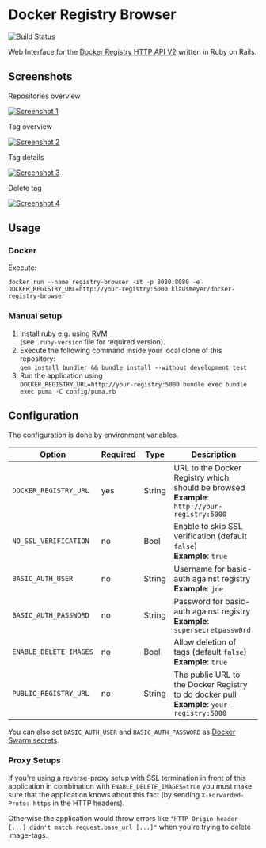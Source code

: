 # Docker Registry Browser

[![Build Status](https://travis-ci.org/klausmeyer/docker-registry-browser.svg?branch=master)](https://travis-ci.org/klausmeyer/docker-registry-browser)

Web Interface for the [Docker Registry HTTP API V2](https://docs.docker.com/registry/spec/api/) written in Ruby on Rails.

## Screenshots

Repositories overview

[![Screenshot 1](https://github.com/klausmeyer/docker-registry-browser/raw/master/docs/screenshot1_thumb.png "Screenshot 1")](https://github.com/klausmeyer/docker-registry-browser/raw/master/docs/screenshot1.png)

Tag overview

[![Screenshot 2](https://github.com/klausmeyer/docker-registry-browser/raw/master/docs/screenshot2_thumb.png "Screenshot 2")](https://github.com/klausmeyer/docker-registry-browser/raw/master/docs/screenshot2.png)

Tag details

[![Screenshot 3](https://github.com/klausmeyer/docker-registry-browser/raw/master/docs/screenshot3_thumb.png "Screenshot 3")](https://github.com/klausmeyer/docker-registry-browser/raw/master/docs/screenshot3.png)

Delete tag

[![Screenshot 4](https://github.com/klausmeyer/docker-registry-browser/raw/master/docs/screenshot4_thumb.png "Screenshot 4")](https://github.com/klausmeyer/docker-registry-browser/raw/master/docs/screenshot4.png)

## Usage

### Docker

Execute:

```
docker run --name registry-browser -it -p 8080:8080 -e DOCKER_REGISTRY_URL=http://your-registry:5000 klausmeyer/docker-registry-browser
```

### Manual setup

1. Install ruby e.g. using [RVM](http://rvm.io)<br>(see `.ruby-version` file for required version).
2. Execute the following command inside your local clone of this repository:<br>`gem install bundler && bundle install --without development test`
3. Run the application using<br>`DOCKER_REGISTRY_URL=http://your-registry:5000 bundle exec bundle exec puma -C config/puma.rb`

## Configuration

The configuration is done by environment variables.

| Option                 | Required | Type   | Description                                                                                    |
| ---------------------- | -------- | ------ | ---------------------------------------------------------------------------------------------- |
| `DOCKER_REGISTRY_URL`  | yes      | String | URL to the Docker Registry which should be browsed<br>**Example**: `http://your-registry:5000` |
| `NO_SSL_VERIFICATION`  | no       | Bool   | Enable to skip SSL verification (default `false`)<br>**Example**: `true`                       |
| `BASIC_AUTH_USER`      | no       | String | Username for basic-auth against registry<br>**Example**: `joe`                                 |
| `BASIC_AUTH_PASSWORD`  | no       | String | Password for basic-auth against registry<br>**Example**: `supersecretpassw0rd`                 |
| `ENABLE_DELETE_IMAGES` | no       | Bool   | Allow deletion of tags (default `false`)<br>**Example**: `true`                                |
| `PUBLIC_REGISTRY_URL`  | no       | String | The public URL to the Docker Registry to do docker pull<br>**Example**: `your-registry:5000`   |

You can also set `BASIC_AUTH_USER` and `BASIC_AUTH_PASSWORD` as [Docker Swarm secrets](https://docs.docker.com/engine/swarm/secrets/).

### Proxy Setups

If you're using a reverse-proxy setup with SSL termination in front of this application in combination with `ENABLE_DELETE_IMAGES=true` you must make sure that the application knows about this fact (by sending `X-Forwarded-Proto: https` in the HTTP headers).

Otherwise the application would throw errors like `"HTTP Origin header [...] didn't match request.base_url [...]"` when you're trying to delete image-tags.
